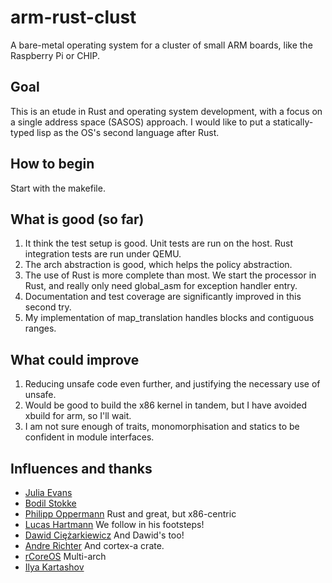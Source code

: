 # arm-rust-clust
A bare-metal operating system for a cluster of small ARM boards, like the Raspberry Pi or CHIP.

## Goal
This is an etude in Rust and operating system development, with a focus on a single address 
space (SASOS) approach. I would like to put a statically-typed lisp as the OS's second 
language after Rust.

## How to begin
Start with the makefile.

## What is good (so far)
1. It think the test setup is good. Unit tests are run on the host. Rust integration tests are run under QEMU.
1. The arch abstraction is good, which helps the policy abstraction.
1. The use of Rust is more complete than most. We start the processor in Rust, and really only need global_asm
for exception handler entry.
1. Documentation and test coverage are significantly improved in this second try.
1. My implementation of map_translation handles blocks and contiguous ranges.

## What could improve
1. Reducing unsafe code even further, and justifying the necessary use of unsafe.
1. Would be good to build the x86 kernel in tandem, but I have avoided xbuild for arm, so I'll wait.
1. I am not sure enough of traits, monomorphisation and statics to be confident in module interfaces.

## Influences and thanks
* [Julia Evans](http://jvns.ca/blog/2014/03/21/my-rust-os-will-never-be-finished/)
* [Bodil Stokke](https://skillsmatter.com/skillscasts/4484-build-your-own-lisp-for-great-justice)
* [Philipp Oppermann](http://os.phil-opp.com/) Rust and great, but x86-centric
* [Lucas Hartmann](http://interim-os.com/) We follow in his footsteps!
* [Dawid Ciężarkiewicz](https://github.com/dpc/titanos) And Dawid's too!
* [Andre Richter](https://github.com/rust-embedded/rust-raspi3-tutorial) And cortex-a crate.
* [rCoreOS](https://github.com/rcore-os/rCore) Multi-arch
* [Ilya Kartashov](https://lowenware.com/leos/) 
